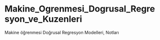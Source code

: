 # Makine_Ogrenmesi_Dogrusal_Regresyon_ve_Kuzenleri
Makine öğrenmesi Doğrusal Regresyon Modelleri, Notları
